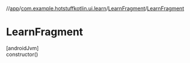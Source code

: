 //[app](../../../index.md)/[com.example.hotstuffkotlin.ui.learn](../index.md)/[LearnFragment](index.md)/[LearnFragment](-learn-fragment.md)

# LearnFragment

[androidJvm]\
constructor()
